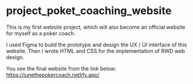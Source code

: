 # project_poket_coaching_website

This is my first website project, which will also become an official website for myself as a poker coach.

I used Figma to build the prototype and design the UX / UI interface of this website.
Then I wrote HTML and CSS for the implementation of RWD web design.

You see the final website from the link below:
https://junethepokercoach.netlify.app/
